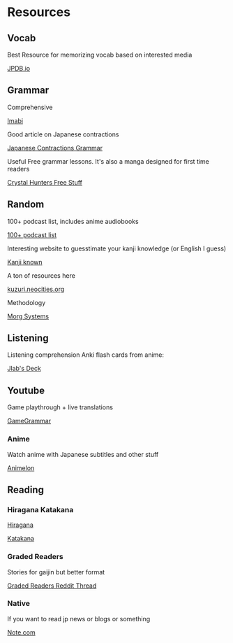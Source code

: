 # Resources

## Vocab 

Best Resource for memorizing vocab based on interested media

[JPDB.io](http://jpdb.io)

## Grammar

Comprehensive

[Imabi](http://imabi.net/)

Good article on Japanese contractions

[Japanese Contractions Grammar](https://www.japanesewithanime.com/2019/07/contractions.html?m=1)

Useful Free grammar lessons. It's also a manga designed for first time readers

[Crystal Hunters Free Stuff](https://crystalhuntersmanga.com/free-stuff/)

## Random

100+ podcast list, includes anime audiobooks

[100+ podcast list](https://docs.google.com/spreadsheets/d/17P2dBQHnBnHcG3ua_24IO6sP9RDC-5b3WHV9Ri2N5qU/edit#gid=0) 

Interesting website to guesstimate your kanji knowledge (or English I guess)

[Kanji known](https://jiken.herokuapp.com/)

A ton of resources here

[kuzuri.neocities.org](https://kuzuri.neocities.org/resources.html#reading-material)

Methodology

[Morg Systems](https://morg.systems/Japanese)

## Listening

Listening comprehension Anki flash cards from anime:

[Jlab's Deck](https://ankiweb.net/shared/info/911122782)

## Youtube

Game playthrough + live translations

[GameGrammar](https://www.youtube.com/c/GameGrammar)

### Anime

Watch anime with Japanese subtitles and other stuff

[Animelon](https://animelon.com/)

## Reading

### Hiragana Katakana

[Hiragana](https://www.tofugu.com/japanese/learn-hiragana/) 

[Katakana](https://www.tofugu.com/japanese/learn-katakana/)

### Graded Readers

Stories for gaijin but better format 

[Graded Readers Reddit Thread](https://www.reddit.com/r/LearnJapanese/comments/o7x7ha/2021_updated_free_tadoku_graded_reader_pdfs_1796)
### Native

If you want to read jp news or blogs or something

[Note.com](http://note.com)

